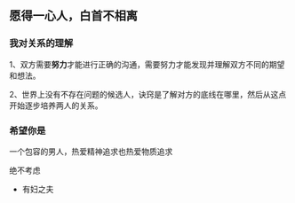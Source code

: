 ## 愿得一心人，白首不相离


 
### 我对关系的理解

1、双方需要**努力**才能进行正确的沟通，需要努力才能发现并理解双方不同的期望和想法。

2、世界上没有不存在问题的候选人，诀窍是了解对方的底线在哪里，然后从这点开始逐步培养两人的关系。

### 希望你是

一个包容的男人，热爱精神追求也热爱物质追求


绝不考虑

- 有妇之夫

